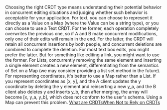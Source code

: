 Choosing the right CRDT type means understanding their potential behavior in concurrent editing situations and judging whether such behavior is acceptable for your application.
For text, you can choose to represent it directly as a Value on a Map (where the Value can be a string type), or you can choose to use a Text CRDT. For the former, each operation completely overwrites the previous one, so if A and B make concurrent modifications, only one of their edits will remain in the end. For the latter, the CRDT will retain all concurrent insertions by both people, and concurrent deletions are combined to complete the deletion. For most text box edits, you might prefer the latter. But for something like editing a link, you might want to use the former.
For Lists, concurrently removing the same element and inserting a single element creates a new element, differentiating from the semantics of Set on a Map (we may consider providing a list set method in the future). For representing coordinates, it's better to use a Map rather than a List. If you represent coordinates as \[x, y\], and the A client updates the y coordinate by deleting the y element and reinserting a new y\_a, and the B client also deletes y and inserts y\_b, then after merging, the array will become \[x, y\_a, y\_b\], which does not conform to the user's schema. Using a Map can prevent this problem.
[What are CRDTs](https://loro.dev/docs/concepts/crdt "What are CRDTs")[When Not to Rely on CRDTs](https://loro.dev/docs/concepts/when_not_crdt "When Not to Rely on CRDTs")